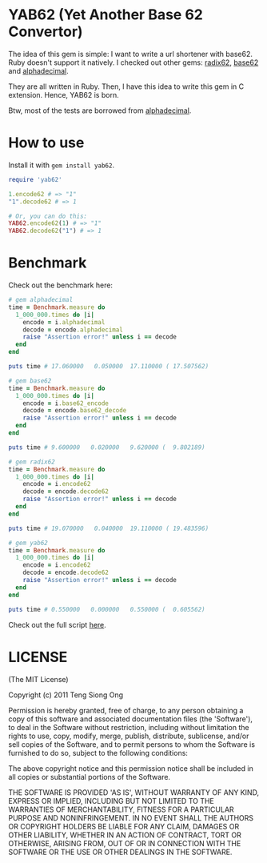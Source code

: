 YAB62 (Yet Another Base 62 Convertor)
=====================================

The idea of this gem is simple: I want to write a url shortener with base62. Ruby doesn't support it natively.
I checked out other gems: [radix62][1], [base62][2] and [alphadecimal][3].

They are all written in Ruby. Then, I have this idea to write this gem in C extension. Hence, YAB62 is born.

Btw, most of the tests are borrowed from [alphadecimal][3].

How to use
==========

Install it with `gem install yab62`.

```ruby
require 'yab62'

1.encode62 # => "1"
"1".decode62 # => 1

# Or, you can do this:
YAB62.encode62(1) # => "1"
YAB62.decode62("1") # => 1
```

Benchmark
=========

Check out the benchmark here:

```ruby
# gem alphadecimal
time = Benchmark.measure do
  1_000_000.times do |i|
    encode = i.alphadecimal
    decode = encode.alphadecimal
    raise "Assertion error!" unless i == decode
  end
end

puts time # 17.060000   0.050000  17.110000 ( 17.507562)

# gem base62
time = Benchmark.measure do
  1_000_000.times do |i|
    encode = i.base62_encode
    decode = encode.base62_decode
    raise "Assertion error!" unless i == decode
  end
end

puts time # 9.600000   0.020000   9.620000 (  9.802189)

# gem radix62
time = Benchmark.measure do
  1_000_000.times do |i|
    encode = i.encode62
    decode = encode.decode62
    raise "Assertion error!" unless i == decode
  end
end

puts time # 19.070000   0.040000  19.110000 ( 19.483596)

# gem yab62
time = Benchmark.measure do
  1_000_000.times do |i|
    encode = i.encode62
    decode = encode.decode62
    raise "Assertion error!" unless i == decode
  end
end

puts time # 0.550000   0.000000   0.550000 (  0.605562)
```

Check out the full script [here][4].

LICENSE
=======

(The MIT License)

Copyright (c) 2011 Teng Siong Ong

Permission is hereby granted, free of charge, to any person obtaining
a copy of this software and associated documentation files (the
'Software'), to deal in the Software without restriction, including
without limitation the rights to use, copy, modify, merge, publish,
distribute, sublicense, and/or sell copies of the Software, and to
permit persons to whom the Software is furnished to do so, subject to
the following conditions:

The above copyright notice and this permission notice shall be
included in all copies or substantial portions of the Software.

THE SOFTWARE IS PROVIDED 'AS IS', WITHOUT WARRANTY OF ANY KIND,
EXPRESS OR IMPLIED, INCLUDING BUT NOT LIMITED TO THE WARRANTIES OF
MERCHANTABILITY, FITNESS FOR A PARTICULAR PURPOSE AND NONINFRINGEMENT.
IN NO EVENT SHALL THE AUTHORS OR COPYRIGHT HOLDERS BE LIABLE FOR ANY
CLAIM, DAMAGES OR OTHER LIABILITY, WHETHER IN AN ACTION OF CONTRACT,
TORT OR OTHERWISE, ARISING FROM, OUT OF OR IN CONNECTION WITH THE
SOFTWARE OR THE USE OR OTHER DEALINGS IN THE SOFTWARE.

[1]: https://github.com/k33l0r/radix62
[2]: https://github.com/jtzemp/base62
[3]: https://github.com/JackDanger/alphadecimal
[4]: https://gist.github.com/1369278
